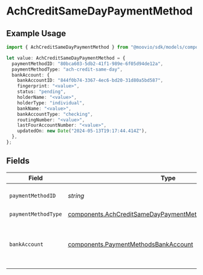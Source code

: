 # AchCreditSameDayPaymentMethod

## Example Usage

```typescript
import { AchCreditSameDayPaymentMethod } from "@moovio/sdk/models/components";

let value: AchCreditSameDayPaymentMethod = {
  paymentMethodID: "80bca603-5db2-41f1-989e-6f05d94de12a",
  paymentMethodType: "ach-credit-same-day",
  bankAccount: {
    bankAccountID: "844f0b74-3367-4ec6-bd20-31d80a5bd587",
    fingerprint: "<value>",
    status: "pending",
    holderName: "<value>",
    holderType: "individual",
    bankName: "<value>",
    bankAccountType: "checking",
    routingNumber: "<value>",
    lastFourAccountNumber: "<value>",
    updatedOn: new Date("2024-05-13T19:17:44.414Z"),
  },
};
```

## Fields

| Field                                                                                                                                  | Type                                                                                                                                   | Required                                                                                                                               | Description                                                                                                                            |
| -------------------------------------------------------------------------------------------------------------------------------------- | -------------------------------------------------------------------------------------------------------------------------------------- | -------------------------------------------------------------------------------------------------------------------------------------- | -------------------------------------------------------------------------------------------------------------------------------------- |
| `paymentMethodID`                                                                                                                      | *string*                                                                                                                               | :heavy_check_mark:                                                                                                                     | ID of the payment method.                                                                                                              |
| `paymentMethodType`                                                                                                                    | [components.AchCreditSameDayPaymentMethodPaymentMethodType](../../models/components/achcreditsamedaypaymentmethodpaymentmethodtype.md) | :heavy_check_mark:                                                                                                                     | N/A                                                                                                                                    |
| `bankAccount`                                                                                                                          | [components.PaymentMethodsBankAccount](../../models/components/paymentmethodsbankaccount.md)                                           | :heavy_check_mark:                                                                                                                     | A bank account as contained within a payment method.                                                                                   |